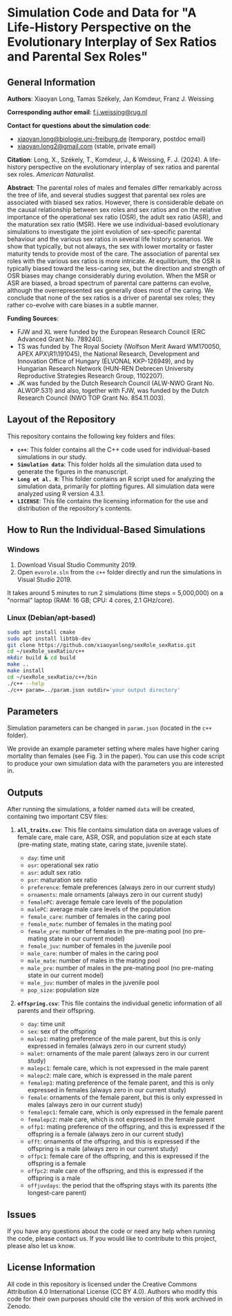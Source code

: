 # Simulation Code and Data for "A Life-History Perspective on the Evolutionary Interplay of Sex Ratios and Parental Sex Roles"

## General Information 

**Authors**: Xiaoyan Long, Tamas Székely, Jan Komdeur, Franz J. Weissing

**Corresponding author email**: f.j.weissing@rug.nl 

**Contact for questions about the simulation code**: 
- xiaoyan.long@biologie.uni-freiburg.de (temporary, postdoc email) 
- xiaoyan.long2@gmail.com (stable, private email)

**Citation**: Long, X., Székely, T., Komdeur, J., & Weissing, F. J. (2024). A life-history perspective on the evolutionary interplay of sex ratios and parental sex roles. *American Naturalist.*

**Abstract**: 
The parental roles of males and females differ remarkably across the tree of life, and several studies suggest that parental sex roles are associated with biased sex ratios. However, there is considerable debate on the causal relationship between sex roles and sex ratios and on the relative importance of the operational sex ratio (OSR), the adult sex ratio (ASR), and the maturation sex ratio (MSR). Here we use individual-based evolutionary simulations to investigate the joint evolution of sex-specific parental behaviour and the various sex ratios in several life history scenarios. We show that typically, but not always, the sex with lower mortality or faster maturity tends to provide most of the care. The association of parental sex roles with the various sex ratios is more intricate. At equilibrium, the OSR is typically biased toward the less-caring sex, but the direction and strength of OSR biases may change considerably during evolution. When the MSR or ASR are biased, a broad spectrum of parental care patterns can evolve, although the overrepresented sex generally does most of the caring. We conclude that none of the sex ratios is a driver of parental sex roles; they rather co-evolve with care biases in a subtle manner.

**Funding Sources**: 
- FJW and XL were funded by the European Research Council (ERC Advanced Grant No. 789240).
- TS was funded by The Royal Society (Wolfson Merit Award WM170050, APEX APX\R1\191045), the National Research, Development and Innovation Office of Hungary (ÉLVONAL KKP-126949), and by Hungarian Research Network (HUN-REN Debrecen University Reproductive Strategies Research Group, 1102207).
- JK was funded by the Dutch Research Council (ALW-NWO Grant No. ALWOP.531) and also, together with FJW, was funded by the Dutch Research Council (NWO TOP Grant No. 854.11.003).

## Layout of the Repository

This repository contains the following key folders and files:

- **`c++`**: This folder contains all the C++ code used for individual-based simulations in our study.
- **`Simulation data`**: This folder holds all the simulation data used to generate the figures in the manuscript.
- **`Long et al. R`**: This folder contains an R script used for analyzing the simulation data, primarily for plotting figures. All simulation data were analyzed using R version 4.3.1.
- **`LICENSE`**: This file contains the licensing information for the use and distribution of the repository's contents.

## How to Run the Individual-Based Simulations

### Windows

1. Download Visual Studio Community 2019.
2. Open `evorole.sln` from the `c++` folder directly and run the simulations in Visual Studio 2019.

It takes around 5 minutes to run 2 simulations (time steps = 5,000,000) on a "normal" laptop (RAM: 16 GB; CPU: 4 cores, 2.1 GHz/core).

### Linux (Debian/apt-based)

```bash
sudo apt install cmake
sudo apt install libtbb-dev
git clone https://github.com/xiaoyanlong/sexRole_sexRatio.git
cd ~/sexRole_sexRatio/c++
mkdir build & cd build
make ..
make install
cd ~/sexRole_sexRatio/c++/bin
./c++ --help
./c++ param=../param.json outdir='your output directory'
```

## Parameters

Simulation parameters can be changed in `param.json` (located in the `c++` folder).

We provide an example parameter setting where males have higher caring mortality than females (see Fig. 3 in the paper). You can use this code script to produce your own simulation data with the parameters you are interested in.

## Outputs

After running the simulations, a folder named `data` will be created, containing two important CSV files:

1. **`all_traits.csv`**: This file contains simulation data on average values of female care, male care, ASR, OSR, and population size at each state (pre-mating state, mating state, caring state, juvenile state).
   
   - `day`: time unit
   - `osr`: operational sex ratio 
   - `asr`: adult sex ratio
   - `psr`: maturation sex ratio
   - `preference`: female preferences (always zero in our current study)
   - `ornaments`: male ornaments (always zero in our current study)
   - `femalePC`: average female care levels of the population 
   - `malePC`: average male care levels of the population 
   - `female_care`: number of females in the caring pool
   - `female_mate`: number of females in the mating pool
   - `female_pre`: number of females in the pre-mating pool (no pre-mating state in our current model)
   - `female_juv`: number of females in the juvenile pool
   - `male_care`: number of males in the caring pool
   - `male_mate`: number of males in the mating pool
   - `male_pre`: number of males in the pre-mating pool (no pre-mating state in our current model)
   - `male_juv`: number of males in the juvenile pool
   - `pop_size`: population size

2. **`offspring.csv`**: This file contains the individual genetic information of all parents and their offspring.
   
   - `day`: time unit
   - `sex`: sex of the offspring
   - `malep1`: mating preference of the male parent, but this is only expressed in females (always zero in our current study)
   - `malet`: ornaments of the male parent (always zero in our current study)
   - `malepc1`: female care, which is not expressed in the male parent
   - `malepc2`: male care, which is expressed in the male parent
   - `femalep1`: mating preference of the female parent, and this is only expressed in females (always zero in our current study)
   - `female`: ornaments of the female parent, but this is only expressed in males (always zero in our current study)
   - `femalepc1`: female care, which is only expressed in the female parent
   - `femalepc2`: male care, which is not expressed in the female parent
   - `offp1`: mating preference of the offspring, and this is expressed if the offspring is a female (always zero in our current study)
   - `offt`: ornaments of the offspring, and this is expressed if the offspring is a male (always zero in our current study)
   - `offpc1`: female care of the offspring, and this is expressed if the offspring is a female
   - `offpc2`: male care of the offspring, and this is expressed if the offspring is a male
   - `offjuvdays`: the period that the offspring stays with its parents (the longest-care parent)

## Issues

If you have any questions about the code or need any help when running the code, please contact us. If you would like to contribute to this project, please also let us know.

## License Information

All code in this repository is licensed under the Creative Commons Attribution 4.0 International License (CC BY 4.0). Authors who modify this code for their own purposes should cite the version of this work archived in Zenodo.





